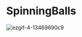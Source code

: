 # SpinningBalls
![ezgif-4-13469690c9](https://user-images.githubusercontent.com/109598292/203500498-0637c5bd-4cbf-4dbd-9ed0-c45e9961241d.gif)
